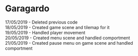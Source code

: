# Garagardo

17/05/2019 - Deleted previous code</br>
18/05/2019 - Created game scene and tilemap for it</br>
19/05/2019 - Handled player movement</br>
20/05/2019 - Created menu scene and handled comportment</br>
21/05/2019 - Created pause menu on game scene and handled comportment</br>
